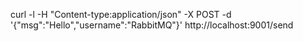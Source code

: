 curl -l -H "Content-type:application/json" -X POST -d '{"msg":"Hello","username":"RabbitMQ"}' http://localhost:9001/send
